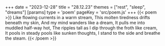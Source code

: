 +++
date = "2023-12-28"
title = "28.12.23"
themes = ["rest", "sleep", "dreams"]
[params]
  type = 'poem'
  pageKey = 'src/poem.js'
+++
{{< poem >}}
Like flowing currents in a warm stream,
This molten tiredness drifts beneath my skin,
And my mind wanders like a dream,
It pulls me into muddled half-way hot,
The ripples tall as I dip through the froth like cream,
It pools in steady pools like sunken thoughts,
I stand to the side and breathe the steam.
{{< /poem >}}